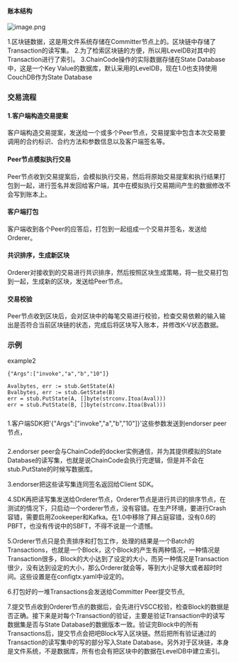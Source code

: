  #### 账本结构
![image.png](http://upload-images.jianshu.io/upload_images/4264722-91e2bc06843cc540.png?imageMogr2/auto-orient/strip%7CimageView2/2/w/1240)

1.区块链数据，这是用文件系统存储在Committer节点上的。区块链中存储了Transaction的读写集。
2.为了检索区块链的方便，所以用LevelDB对其中的Transaction进行了索引。
3.ChainCode操作的实际数据存储在State Database中，这是一个Key Value的数据库，默认采用的LevelDB，现在1.0也支持使用CouchDB作为State Database
### 交易流程
#### 1.客户端构造交易提案
客户端构造交易提案，发送给一个或多个Peer节点，交易提案中包含本次交易要调用的合约标识、合约方法和参数信息以及客户端签名等。
 #### Peer节点模拟执行交易
Peer节点收到交易提案后，会模拟执行交易，然后将原始交易提案和执行结果打包到一起，进行签名并发回给客户端，其中在模拟执行交易期间产生的数据修改不会写到账本上。

#### 客户端打包
客户端收到各个Peer的应答后，打包到一起组成一个交易并签名，发送给Orderer。
#### 共识排序，生成新区块
Orderer对接收到的交易进行共识排序，然后按照区块生成策略，将一批交易打包到一起，生成新的区块，发送给Peer节点。
#### 交易校验
Peer节点收到区块后，会对区块中的每笔交易进行校验，检查交易依赖的输入输出是否符合当前区块链的状态，完成后将区块写入账本，并修改K-V状态数据。
### 示例
example2
```
{"Args":["invoke","a","b","10"]}
```
```
Avalbytes, err := stub.GetState(A)
Bvalbytes, err := stub.GetState(B)
err = stub.PutState(A, []byte(strconv.Itoa(Aval)))
err = stub.PutState(B, []byte(strconv.Itoa(Bval)))
```
##### 
1.客户端SDK把'{"Args":["invoke","a","b","10"]}'这些参数发送到endorser peer节点，
##### 
2.endorser peer会与ChainCode的docker实例通信，并为其提供模拟的State Database的读写集，也就是说ChainCode会执行完逻辑，但是并不会在stub.PutState的时候写数据库。

3.endorser把这些读写集连同签名返回给Client SDK。

4.SDK再把读写集发送给Orderer节点，Orderer节点是进行共识的排序节点，在测试的情况下，只启动一个orderer节点，没有容错。在生产环境，要进行Crash容错，需要启用Zookeeper和Kafka。在1.0中移除了拜占庭容错，没有0.6的PBFT，也没有传说中的SBFT，不得不说是一个遗憾。

5.Orderer节点只是负责排序和打包工作，处理的结果是一个Batch的Transactions，也就是一个Block，这个Block的产生有两种情况，一种情况是Transaction很多，Block的大小达到了设定的大小，而另一种情况是Transaction很少，没有达到设定的大小，那么Orderer就会等，等到大小足够大或者超时时间。这些设置是在configtx.yaml中设定的。

6.打包好的一堆Transactions会发送给Committer Peer提交节点,

7.提交节点收到Orderer节点的数据后，会先进行VSCC校验，检查Block的数据是否正确。接下来是对每个Transaction的验证，主要是验证Transaction中的读写数据集是否与State Database的数据版本一致。验证完Block中的所有Transactions后，提交节点会把吧Block写入区块链。然后把所有验证通过的Transaction的读写集中的写的部分写入State Database。另外对于区块链，本身是文件系统，不是数据库，所有也会有把区块中的数据在LevelDB中建立索引。
